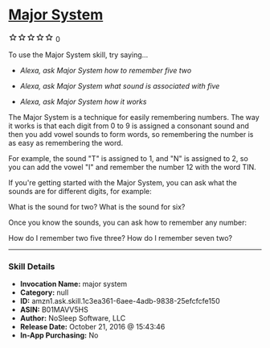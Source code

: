 # [Major System](http://alexa.amazon.com/#skills/amzn1.ask.skill.1c3ea361-6aee-4adb-9838-25efcfcfe150)
![0 stars](../../images/ic_star_border_black_18dp_1x.png)![0 stars](../../images/ic_star_border_black_18dp_1x.png)![0 stars](../../images/ic_star_border_black_18dp_1x.png)![0 stars](../../images/ic_star_border_black_18dp_1x.png)![0 stars](../../images/ic_star_border_black_18dp_1x.png) 0

To use the Major System skill, try saying...

* *Alexa, ask Major System how to remember five two*

* *Alexa, ask Major System what sound is associated with five*

* *Alexa, ask Major System how it works*

The Major System is a technique for easily remembering numbers. The way it works is that each digit from 0 to 9 is assigned a consonant sound and then you add vowel sounds to form words, so remembering the number is as easy as remembering the word.

For example, the sound "T" is assigned to 1, and "N" is assigned to 2, so you can add the vowel "I" and remember the number 12 with the word TIN.

If you're getting started with the Major System, you can ask what the sounds are for different digits, for example:

What is the sound for two?
What is the sound for six?

Once you know the sounds, you can ask how to remember any number:

How do I remember two five three?
How do I remember seven two?

***

### Skill Details

* **Invocation Name:** major system
* **Category:** null
* **ID:** amzn1.ask.skill.1c3ea361-6aee-4adb-9838-25efcfcfe150
* **ASIN:** B01MAVV5HS
* **Author:** NoSleep Software, LLC
* **Release Date:** October 21, 2016 @ 15:43:46
* **In-App Purchasing:** No
